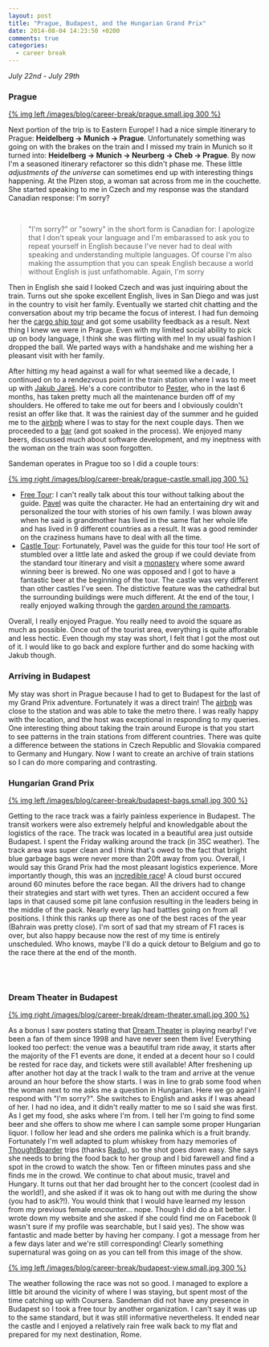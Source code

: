 ```yaml
---
layout: post
title: "Prague, Budapest, and the Hungarian Grand Prix"
date: 2014-08-04 14:23:50 +0200
comments: true
categories:
  - career break
---
```

*July 22nd - July 29th*

### Prague

[{% img left /images/blog/career-break/prague.small.jpg 300 %}](/images/blog/career-break/prague.jpg)

Next portion of the trip is to Eastern Europe! I had a nice simple itinerary to Prague: **Heidelberg -> Munich -> Prague**.
Unfortunately something was going on with the brakes on the train and I missed my train in Munich so it
turned into: **Heidelberg -> Munich -> Neurberg -> Cheb -> Prague**. By now I'm a seasoned itinerary refactorer so this
didn't phase me. These little *adjustments of the universe* can sometimes end up with interesting things happening. At
the Plzen stop, a woman sat across from me in the couchette. She started speaking to me in Czech and my response was the
standard Canadian response: I'm sorry?

<br />

> "I'm sorry?" or "sowry" in the short form is Canadian for: I apologize that I don't speak your language and I'm embarassed to
> ask you to repeat yourself in English because I've never had to deal with speaking and understanding multiple languages. Of course
> I'm also making the assumption that you can speak English because a world without English is just unfathomable. Again,
> I'm sorry

Then in English she said I looked Czech and was just inquiring about the train. Turns out
she spoke excellent English, lives in San Diego and was just in the country to visit her family. Eventually we
started chit chatting and the conversation about my trip became the focus of interest. I had fun demoing her the [cargo ship tour][ship-tour]
and got some usability feedback as a result. Next thing I knew we were in Prague. Even with my limited
social ability to pick up on body language, I think she was flirting with me! In my usual fashion I dropped the ball. We
parted ways with a handshake and me wishing her a pleasant visit with her family.

After hitting my head against a wall for what seemed like a decade, I continued on to a rendezvous point in the
train station where I was to meet up with [Jakub Jareš][jakub-twitter]. He's a core contributor to [Pester][pester],
who in the last 6 months, has taken pretty much all the maintenance burden off of my shoulders. He offered to take me out for beers and I obviously
couldn't resist an offer like that. It was the rainiest day of the summer and he guided me to the [airbnb][prague-airbnb]
where I was to stay for the next couple days. Then we proceeded to a [bar][beer-club] (and got soaked in the process). We enjoyed many beers,
discussed much about software development, and my ineptness with the woman on the train was soon forgotten.

Sandeman operates in Prague too so I did a couple tours:

[{% img right /images/blog/career-break/prague-castle.small.jpg 300 %}](/images/blog/career-break/prague-castle.jpg)

* [Free Tour][prague-free-tour]: I can't really talk about this tour without talking about the guide. [Pavel][prague-guide]
  was quite the character. He had an entertaining dry wit and personalized the tour with stories of his own family. I
  was blown away when he said is grandmother has lived in the same flat her whole life and has lived in 9 different
  countries as a result. It was a good reminder on the craziness humans have to deal with all the time.
* [Castle Tour][prague-castle-tour]: Fortunately, Pavel was the guide for this tour too! He sort of stumbled over a
  little late and asked the group if we could deviate from the standard tour itinerary and visit a
  [monastery][sv-norbert] where some award winning beer is brewed. No one was opposed and I got to have a fantastic
  beer at the beginning of the tour. The castle was very different than other castles I've seen. The distictive
  feature was the cathedral but the surrounding buildings were much different. At the end of the tour, I really
  enjoyed walking through the [garden around the ramparts][prague-castle-gardens].

Overall, I really enjoyed Prague. You really need to avoid the square as much as possible. Once out of the tourist area,
everything is quite afforable and less hectic. Even though my stay was short, I felt that I got the most out of it. I
would like to go back and explore further and do some hacking with Jakub though.

[pester]: https://github.com/pester/Pester
[ship-tour]: /twinery/independent-accord.html
[beer-club]: http://www.pivovarskyklub.com/
[prague-airbnb]: https://www.airbnb.com/rooms/2094840
[prague-free-tour]: http://www.newpraguetours.com/daily-tours/new-prague-free-tour.html
[prague-castle-tour]: http://www.newpraguetours.com/daily-tours/prague-castle-tour.html
[prague-guide]: http://www.newpraguetours.com/our-guides/pavel.html
[jakub-twitter]: https://twitter.com/nohwnd
[sv-norbert]: http://europeupclose.com/article/st-norberts-brewery-in-prague/
[prague-castle-gardens]: http://www.hrad.cz/en/prague-castle/guidepost-for-visitors/gardens-of-the-prague-castle.shtml#a5

### Arriving in Budapest

My stay was short in Prague because I had to get to Budapest for the last of my Grand Prix adventure. Fortunately it was
a direct train! The [airbnb][budapest-airbnb] was close to the station and was able to take the metro there. I was really happy with the
location, and the host was exceptional in responding to my queries. One interesting thing about taking the train around
Europe is that you start to see patterns in the train stations from different countries. There was quite a difference
between the stations in Czech Republic and Slovakia compared to Germany and Hungary. Now I want to create an archive of
train stations so I can do more comparing and contrasting.

[budapest-airbnb]: https://www.airbnb.com/rooms/1767274

### Hungarian Grand Prix

[{% img left /images/blog/career-break/budapest-bags.small.jpg 300 %}](/images/blog/career-break/budapest-bags.jpg)

Getting to the race track was a fairly painless experience in Budapest. The transit workers were also extremely helpful
and knowledgable about the logistics of the race. The track was located in a beautiful area just outside Budapest. I
spent the Friday walking around the track (in 35C weather). The track area was super clean and I think that's owed to
the fact that bright blue garbage bags were never more than 20ft away from you. Overall, I would say this Grand Prix had
the most pleasant logistics experience. More importantly though, this was an [incredible race][race]! A cloud burst occured
around 60 minutes before the race began. All the drivers had to change their strategies and start with wet tyres. Then
an accident occured a few laps in that caused some pit lane confusion resulting in the leaders being in the middle of
the pack. Nearly every lap had battles going on from all positions. I think this ranks up there as one of the best races
of the year (Bahrain was pretty close). I'm sort of sad that my stream of F1 races is over, but also happy because now
the rest of my time is entirely unscheduled. Who knows, maybe I'll do a quick detour to Belgium and go to the race there
at the end of the month.

[race]: http://www.autoblog.com/2014/07/28/race-recap-2014-hungarian-grand-prix-a-thrilling-wet-mess/

<br />
<br />

### Dream Theater in Budapest

[{% img right /images/blog/career-break/dream-theater.small.jpg 300 %}](/images/blog/career-break/dream-theater.jpg)

As a bonus I saw posters stating that [Dream Theater][dream-theater] is playing nearby! I've been a fan of them since 1998 and have never
seen them live! Everything looked too perfect: the venue was a beautiful tram ride away, it starts after the majority of
the F1 events are done, it ended at a decent hour so I could be rested for race day, and tickets were still available!
After freshening up after another hot day at the track I walk to the tram and arrive at the venue around an hour before
the show starts. I was in line to grab some food when the woman next to me asks me a question in Hungarian. Here we go
again! I respond with "I'm sorry?". She switches to English and asks if I was
ahead of her. I had no idea, and it didn't really matter to me so I said she was first. As I get my food, she asks where
I'm from. I tell her I'm going to find some beer and she offers to show me where I can sample some
proper Hungarian liquor. I follow her lead and she orders me palinka which is a fruit brandy. Fortunately I'm well
adapted to plum whiskey from hazy memories of [ThoughtBoarder][thoughtboarder] trips (thanks [Radu][radu]), so the shot goes down easy. She says
she needs to bring the food back to her group and I bid farewell and find a spot in the crowd to watch the show. Ten or
fifteen minutes pass and she finds me in the crowd. We continue to chat about music, travel and Hungary. It turns out
that her dad brought her to the concert (coolest dad in the world!), and she asked if it was ok to hang out with me
during the show (you had to ask?!). You would think that I would have learned my lesson from my previous female
encounter... nope. Though I did do a bit better. I wrote down my website and she asked if she could find me on Facebook
(I wasn't sure if my profile was searchable, but I said yes). The show was fantastic and made better by having her company.
I got a message from her a few days later and we're still corresponding! Clearly something supernatural was going on as
you can tell from this image of the show.

[{% img left /images/blog/career-break/budapest-view.small.jpg 300 %}](/images/blog/career-break/budapest-view.jpg)

The weather following the race was not so good. I managed to explore a little bit around the vicinity of where I was
staying, but spent most of the time catching up with Coursera. Sandeman did not have any presence in Budapest so I took
a free tour by another organization. I can't say it was up to the same standard, but it was still informative
nevertheless. It ended near the castle and I enjoyed a relatively rain free walk back to my flat and prepared for my
next destination, Rome.

[thoughtboarder]: https://www.youtube.com/watch?v=G7Eb7a8-LvQ
[dream-theater]: http://www.dreamtheater.net/
[radu]: http://www.yycapps.com/2012/09/developer-interview-radu-muresan/


